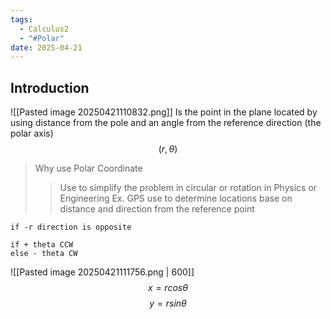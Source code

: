 ```yaml
---
tags:
  - Calculus2
  - "#Polar"
date: 2025-04-21
---
```

## Introduction 
![[Pasted image 20250421110832.png]]
Is the point in the plane located by using distance from the pole and an angle from the reference direction (the polar axis) 
$$(r, \theta)$$
> Why use Polar Coordinate
>> Use to simplify the problem in circular or rotation in Physics or Engineering Ex. GPS use to determine locations base on distance and direction from the reference point

```
if -r direction is opposite
```

```
if + theta CCW
else - theta CW
```
![[Pasted image 20250421111756.png | 600]]
$$x = rcos\theta$$
$$y = rsin\theta$$
